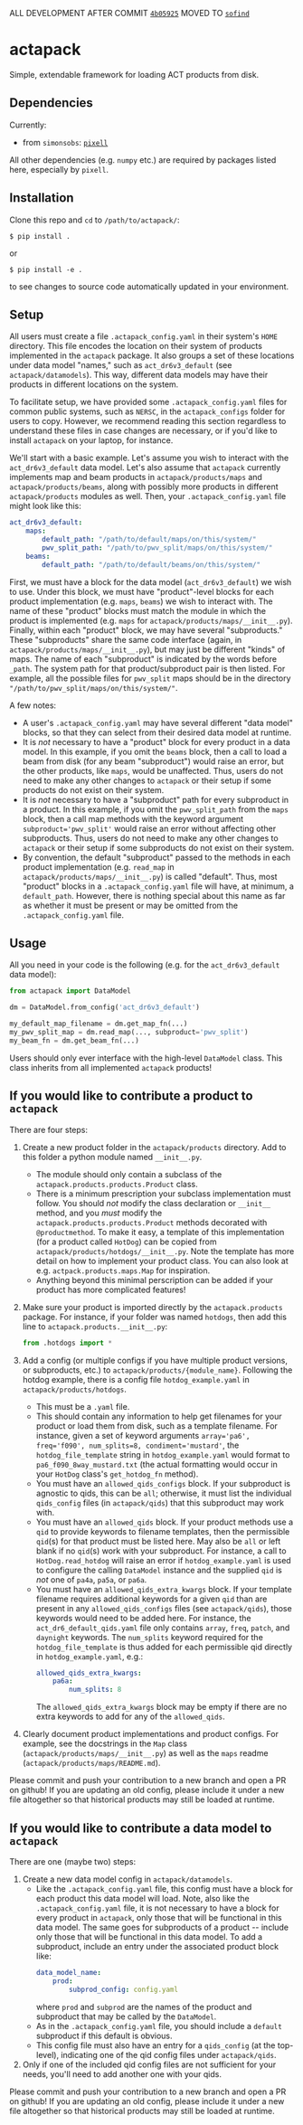 ALL DEVELOPMENT AFTER COMMIT [`4b05925`](https://github.com/ACTCollaboration/actapack/commit/4b059251c3896c129956da2d2e02f1ffc7d2bdac) MOVED TO [`sofind`](https://github.com/simonsobs/sofind)

# actapack
Simple, extendable framework for loading ACT products from disk.

## Dependencies
Currently:
* from `simonsobs`: [`pixell`](https://github.com/simonsobs/pixell)

All other dependencies (e.g. `numpy` etc.) are required by packages listed here, especially by `pixell`.

## Installation
Clone this repo and `cd` to `/path/to/actapack/`:
```shell
$ pip install .
```
or 
```shell
$ pip install -e .
```
to see changes to source code automatically updated in your environment.

## Setup
All users must create a file `.actapack_config.yaml` in their system's `HOME` directory. This file encodes the location on their system of products implemented in the `actapack` package. It also groups a set of these locations under data model "names," such as `act_dr6v3_default` (see `actapack/datamodels`). This way, different data models may have their products in different locations on the system. 

To facilitate setup, we have provided some `.actapack_config.yaml` files for common public systems, such as `NERSC`, in the `actapack_configs` folder for users to copy. However, we recommend reading this section regardless to understand these files in case changes are necessary, or if you'd like to install `actapack` on your laptop, for instance.

We'll start with a basic example. Let's assume you wish to interact with the `act_dr6v3_default` data model. Let's also assume that `actapack` currently implements map and beam products in `actapack/products/maps` and `actapack/products/beams`, along with possibly more products in different `actapack/products` modules as well. Then, your `.actapack_config.yaml` file might look like this:
```yaml
act_dr6v3_default:
    maps:
        default_path: "/path/to/default/maps/on/this/system/"
        pwv_split_path: "/path/to/pwv_split/maps/on/this/system/"
    beams:
        default_path: "/path/to/default/beams/on/this/system/"
```
First, we must have a block for the data model (`act_dr6v3_default`) we wish to use. Under this block, we must have "product"-level blocks for each product implementation (e.g. `maps`, `beams`) we wish to interact with. The name of these "product" blocks must match the module in which the product is implemented (e.g. `maps` for `actapack/products/maps/__init__.py`). Finally, within each "product" block, we may have several "subproducts." These "subproducts" share the same code interface (again, in `actapack/products/maps/__init__.py`), but may just be different "kinds" of maps. The name of each "subproduct" is indicated by the words before `_path`. The system path for that product/subproduct pair is then listed. For example, all the possible files for `pwv_split` maps should be in the directory `"/path/to/pwv_split/maps/on/this/system/"`.

A few notes:
* A user's `.actapack_config.yaml` may have several different "data model" blocks, so that they can select from their desired data model at runtime.
* It is *not* necessary to have a "product" block for every product in a data model. In this example, if you omit the `beams` block, then a call to load a beam from disk (for any beam "subproduct") would raise an error, but the other products, like `maps`, would be unaffected. Thus, users do not need to make any other changes to `actapack` or their setup if some products do not exist on their system.  
* It is *not* necessary to have a "subproduct" path for every subproduct in a product. In this example, if you omit the `pwv_split_path` from the `maps` block, then a call map methods with the keyword argument `subproduct='pwv_split'` would raise an error without affecting other subproducts. Thus, users do not need to make any other changes to `actapack` or their setup if some subproducts do not exist on their system.  
* By convention, the default "subproduct" passed to the methods in each product implementation (e.g. `read_map` in `actapack/products/maps/__init__.py`) is called "default". Thus, most "product" blocks in a `.actapack_config.yaml` file will have, at minimum, a `default_path`. However, there is nothing special about this name as far as whether it must be present or may be omitted from the `.actapack_config.yaml` file.

## Usage
All you need in your code is the following (e.g. for the `act_dr6v3_default` data model):
```python
from actapack import DataModel

dm = DataModel.from_config('act_dr6v3_default')

my_default_map_filename = dm.get_map_fn(...)
my_pwv_split_map = dm.read_map(..., subproduct='pwv_split')
my_beam_fn = dm.get_beam_fn(...)
```
Users should only ever interface with the high-level `DataModel` class. This class inherits from all implemented `actapack` products!

## If you would like to contribute a product to `actapack`
There are four steps:
1. Create a new product folder in the `actapack/products` directory. Add to this folder a python module named `__init__.py`.
    * The module should only contain a subclass of the `actapack.products.products.Product` class.
    * There is a minimum prescription your subclass implementation must follow. You should *not* modify the class declaration or `__init__` method, and you *must* modify the `actapack.products.products.Product` methods decorated with `@productmethod`. To make it easy, a template of this implementation (for a product called `HotDog`) can be copied from `actapack/products/hotdogs/__init__.py`. Note the template has more detail on how to implement your product class. You can also look at e.g. `actpack.products.maps.Map` for inspiration.
    * Anything beyond this minimal perscription can be added if your product has more complicated features!
2. Make sure your product is imported directly by the `actapack.products` package. For instance, if your folder was named `hotdogs`, then add this line to `actapack.products.__init__.py`:

    ```python
    from .hotdogs import *
    ```
3. Add a config (or multiple configs if you have multiple product versions, or subproducts, etc.) to `actapack/products/{module_name}`. Following the hotdog example, there is a config file `hotdog_example.yaml` in `actapack/products/hotdogs`.
    * This must be a `.yaml` file.
    * This should contain any information to help get filenames for your product or load them from disk, such as a template filename. For instance, given a set of keyword arguments `array='pa6', freq='f090', num_splits=8, condiment='mustard'`, the `hotdog_file_template` string in `hotdog_example.yaml` would format to `pa6_f090_8way_mustard.txt` (the actual formatting would occur in your `HotDog` class's `get_hotdog_fn` method).
    * You must have an `allowed_qids_configs` block. If your subproduct is agnostic to qids, this can be `all`; otherwise, it must list the individual `qids_config` files (in `actapack/qids`) that this subproduct may work with.
    * You must have an `allowed_qids` block. If your product methods use a `qid` to provide keywords to filename templates, then the permissible `qid`(s) for that product must be listed here. May also be `all` or left blank if no `qid`(s) work with your subproduct. For instance, a call to `HotDog.read_hotdog` will raise an error if `hotdog_example.yaml` is used to configure the calling `DataModel` instance and the supplied `qid` is *not* one of `pa4a`, `pa5a`, or `pa6a`.
    * You must have an `allowed_qids_extra_kwargs` block. If your template filename requires additional keywords for a given `qid` than are present in any `allowed_qids_configs` files (see `actapack/qids`), those keywords would need to be added here. For instance, the `act_dr6_default_qids.yaml` file only contains `array`, `freq`, `patch`, and `daynight` keywords. The `num_splits` keyword required for the `hotdog_file_template` is thus added for each permissible qid directly in `hotdog_example.yaml`, e.g.:
        ```yaml
        allowed_qids_extra_kwargs:
            pa6a:
                num_splits: 8
        ```
        The `allowed_qids_extra_kwargs` block may be empty if there are no extra keywords to add for any of the `allowed_qids`.
4. Clearly document product implementations and product configs. For example, see the docstrings in the `Map` class (`actapack/products/maps/__init__.py`) as well as the `maps` readme (`actapack/products/maps/README.md`).
    
Please commit and push your contribution to a new branch and open a PR on github! If you are updating an old config, please include it under a new file altogether so that historical products may still be loaded at runtime.
    
## If you would like to contribute a data model to `actapack`
There are one (maybe two) steps:
1. Create a new data model config in `actapack/datamodels`.
    * Like the `.actapack_config.yaml` file, this config must have a block for each product this data model will load. Note, also like the `.actapack_config.yaml` file, it is not necessary to have a block for every product in `actapack`, only those that will be functional in this data model. The same goes for subproducts of a product -- include only those that will be functional in this data model. To add a subproduct, include an entry under the associated product block like:
        ```yaml
        data_model_name:
            prod:
                subprod_config: config.yaml
        ``` 
        where `prod` and `subprod` are the names of the product and subproduct that may be called by the `DataModel`.
    * As in the `.actapack_config.yaml` file, you should include a `default` subproduct if this default is obvious. 
    * This config file must also have an entry for a `qids_config` (at the top-level), indicating one of the qid config files under `actapack/qids`.
2. Only if one of the included qid config files are not sufficient for your needs, you'll need to add another one with your qids.

Please commit and push your contribution to a new branch and open a PR on github! If you are updating an old config, please include it under a new file altogether so that historical products may still be loaded at runtime.
